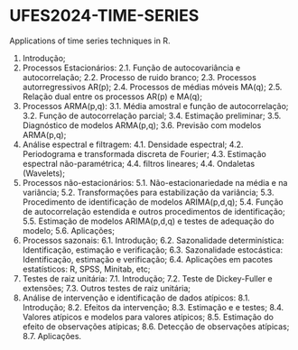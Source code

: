 # UFES2024-TIME-SERIES
Applications of time series techniques in R.

1. Introdução;
2. Processos Estacionários: 2.1. Função de autocovariância e autocorrelação; 2.2. Processo de ruido branco; 2.3.
Processos autorregressivos AR(p); 2.4. Processos de médias móveis MA(q); 2.5. Relação dual entre os processos AR(p) e
MA(q);
3. Processos ARMA(p,q): 3.1. Média amostral e função de autocorrelação; 3.2. Função de autocorrelação parcial; 3.4.
Estimação preliminar; 3.5. Diagnóstico de modelos ARMA(p,q); 3.6. Previsão com modelos ARMA(p,q);
4. Análise espectral e filtragem: 4.1. Densidade espectral; 4.2. Periodograma e transformada discreta de Fourier; 4.3.
Estimação espectral não-paramétrica; 4.4. filtros lineares; 4.4. Ondaletas (Wavelets);
5. Processos não-estacionários: 5.1. Não-estacionariedade na média e na variância; 5.2. Transformações para
estabilização da variância; 5.3. Procedimento de identificação de modelos ARIMA(p,d,q); 5.4. Função de autocorrelação
estendida e outros procedimentos de identificação; 5.5. Estimação de modelos ARIMA(p,d,q) e testes de adequação do
modelo; 5.6. Aplicações;
6. Processos sazonais: 6.1. Introdução; 6.2. Sazonalidade determinística: Identificação, estimação e verificação; 6.3.
Sazonalidade estocástica: Identificação, estimação e verificação; 6.4. Aplicações em pacotes estatísticos: R, SPSS,
Minitab, etc;
7. Testes de raiz unitária: 7.1. Introdução; 7.2. Teste de Dickey-Fuller e extensões; 7.3. Outros testes de raiz unitária;
8. Análise de intervenção e identificação de dados atípicos: 8.1. Introdução; 8.2. Efeitos da intervenção; 8.3. Estimação e e
testes; 8.4. Valores atípicos e modelos para valores atípicos; 8.5. Estimação do efeito de observações atípicas; 8.6.
Detecção de observações atípicas; 8.7. Aplicações.
